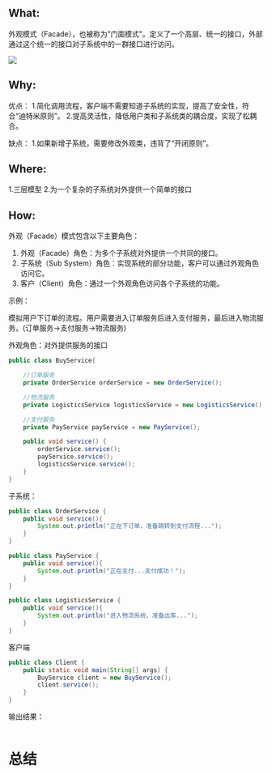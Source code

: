 ## What:
外观模式（Facade），也被称为"门面模式"。定义了一个高层、统一的接口，外部通过这个统一的接口对子系统中的一群接口进行访问。

![](https://raw.githubusercontent.com/MuggleLee/PicGo/master/%E8%AE%BE%E8%AE%A1%E6%A8%A1%E5%BC%8F/%E5%A4%96%E8%A7%82%E6%A8%A1%E5%BC%8F/Pattern-facede.png)

## Why:
优点：
1.简化调用流程，客户端不需要知道子系统的实现，提高了安全性，符合“迪特米原则”。
2.提高灵活性，降低用户类和子系统类的耦合度，实现了松耦合。

缺点：
1.如果新增子系统，需要修改外观类，违背了“开闭原则”。

## Where:
1.三层模型
2.为一个复杂的子系统对外提供一个简单的接口


## How:
外观（Facade）模式包含以下主要角色：

1. 外观（Facade）角色：为多个子系统对外提供一个共同的接口。
2. 子系统（Sub System）角色：实现系统的部分功能，客户可以通过外观角色访问它。
3. 客户（Client）角色：通过一个外观角色访问各个子系统的功能。



示例：

模拟用户下订单的流程。用户需要进入订单服务后进入支付服务，最后进入物流服务。(订单服务->支付服务->物流服务)

外观角色：对外提供服务的接口
```java
public class BuyService{

    //订单服务
    private OrderService orderService = new OrderService();

    //物流服务
    private LogisticsService logisticsService = new LogisticsService();

    //支付服务
    private PayService payService = new PayService();

    public void service() {
        orderService.service();
        payService.service();
        logisticsService.service();
    }
}
```
子系统：
```java
public class OrderService {
    public void service(){
        System.out.println("正在下订单，准备跳转到支付流程...");
    }
}
```
```java
public class PayService {
    public void service(){
        System.out.println("正在支付...支付成功！");
    }
}
```
```java
public class LogisticsService {
    public void service(){
        System.out.println("进入物流系统，准备出库...");
    }
}
```

客户端
```java
public class Client {
    public static void main(String[] args) {
        BuyService client = new BuyService();
        client.service();
    }
}
```

输出结果：
```java

```


# 总结







